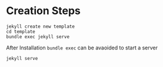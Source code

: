 # Creation Steps

```
jekyll create new template
cd template
bundle exec jekyll serve
```

After Installation ```bundle exec``` can be avaoided to start a server
```
jekyll serve
```
